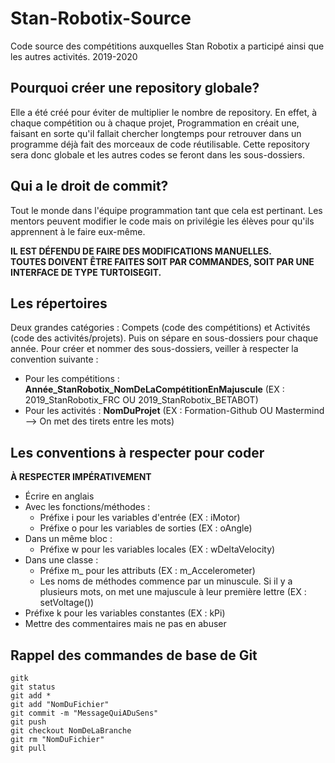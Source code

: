 # Stan-Robotix-Source
Code source des compétitions auxquelles Stan Robotix a participé ainsi que les autres activités.
2019-2020

## Pourquoi créer une repository globale?
Elle a été créé pour éviter de multiplier le nombre de repository. En effet, à chaque compétition ou à chaque projet, Programmation en créait une, faisant en sorte qu'il fallait chercher
longtemps pour retrouver dans un programme déjà fait des morceaux de code réutilisable.
Cette repository sera donc globale et les autres codes se feront dans les sous-dossiers.

## Qui a le droit de commit?
Tout le monde dans l'équipe programmation tant que cela est pertinant. Les mentors peuvent modifier le code mais on privilégie les élèves pour qu'ils apprennent à le faire eux-même.

**IL EST DÉFENDU DE FAIRE DES MODIFICATIONS MANUELLES.**  
**TOUTES DOIVENT ÊTRE FAITES SOIT PAR COMMANDES, SOIT PAR UNE INTERFACE DE TYPE TURTOISEGIT.**

## Les répertoires
Deux grandes catégories : Compets (code des compétitions) et Activités (code des activités/projets).
Puis on sépare en sous-dossiers pour chaque année.
Pour créer et nommer des sous-dossiers, veiller à respecter la convention suivante :
- Pour les compétitions : **Année_StanRobotix_NomDeLaCompétitionEnMajuscule** (EX : 2019_StanRobotix_FRC OU 2019_StanRobotix_BETABOT)
- Pour les activités : **NomDuProjet** (EX : Formation-Github OU Mastermind --> On met des tirets entre les mots)

## Les conventions à respecter pour coder
**À RESPECTER IMPÉRATIVEMENT**
- Écrire en anglais
- Avec les fonctions/méthodes :
  - Préfixe i pour les variables d'entrée (EX : iMotor)
  - Préfixe o pour les variables de sorties (EX : oAngle)
- Dans un même bloc :
  - Préfixe w pour les variables locales (EX : wDeltaVelocity)
- Dans une classe :
  - Préfixe m_ pour les attributs (EX : m_Accelerometer)
  - Les noms de méthodes commence par un minuscule. Si il y a plusieurs mots, on met une majuscule à leur première lettre (EX : setVoltage())
- Préfixe k pour les variables constantes (EX : kPi)
- Mettre des commentaires mais ne pas en abuser

## Rappel des commandes de base de Git
```
gitk
git status
git add *
git add "NomDuFichier"
git commit -m "MessageQuiADuSens"
git push
git checkout NomDeLaBranche
git rm "NomDuFichier"
git pull
```
